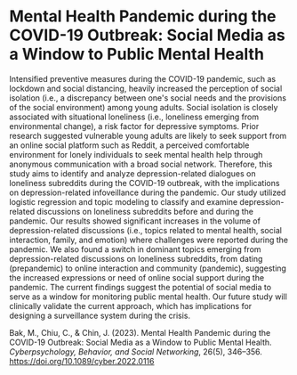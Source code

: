 # Mental Health Pandemic during the COVID-19 Outbreak: Social Media as a Window to Public Mental Health
Intensified preventive measures during the COVID-19 pandemic, such as lockdown and social distancing, heavily increased the perception of social isolation (i.e., a discrepancy between one's social needs and the provisions of the social environment) among young adults. Social isolation is closely associated with situational loneliness (i.e., loneliness emerging from environmental change), a risk factor for depressive symptoms. Prior research suggested vulnerable young adults are likely to seek support from an online social platform such as Reddit, a perceived comfortable environment for lonely individuals to seek mental health help through anonymous communication with a broad social network. Therefore, this study aims to identify and analyze depression-related dialogues on loneliness subreddits during the COVID-19 outbreak, with the implications on depression-related infoveillance during the pandemic. Our study utilized logistic regression and topic modeling to classify and examine depression-related discussions on loneliness subreddits before and during the pandemic. Our results showed significant increases in the volume of depression-related discussions (i.e., topics related to mental health, social interaction, family, and emotion) where challenges were reported during the pandemic. We also found a switch in dominant topics emerging from depression-related discussions on loneliness subreddits, from dating (prepandemic) to online interaction and community (pandemic), suggesting the increased expressions or need of online social support during the pandemic. The current findings suggest the potential of social media to serve as a window for monitoring public mental health. Our future study will clinically validate the current approach, which has implications for designing a surveillance system during the crisis.

Bak, M., Chiu, C., & Chin, J. (2023). Mental Health Pandemic during the COVID-19 Outbreak: Social Media as a Window to Public Mental Health. <i>Cyberpsychology, Behavior, and Social Networking</i>, 26(5), 346–356. https://doi.org/10.1089/cyber.2022.0116
